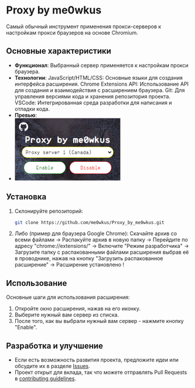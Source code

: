 # Proxy by me0wkus

Самый обычный инструмент применения прокси-серверов к настройкам прокси браузеров на основе Chromium.

## Основные характеристики

- **Функционал**: Выбранный сервер применяется к настройкам прокси браузера.
- **Технологии**: JavaScript/HTML/CSS: Основные языки для создания интерфейса расширения.
Chrome Extensions API: Использование API для создания и взаимодействия с расширением браузера.
Git: Для управления версиями кода и хранения репозитория проекта.
VSCode: Интегрированная среда разработки для написания и отладки кода.
- **Превью**:
- ![Превью](https://github.com/me0wkus/Proxy_by_me0wkus/blob/main/img/preview.png)

## Установка

1. Склонируйте репозиторий: 
    ```sh
    git clone https://github.com/me0wkus/Proxy_by_me0wkus.git
    ```
2. Либо (пример для браузера Google Chrome): Скачайте архив со всеми файлами → Распакуйте архив в новую папку → Перейдите по адресу "chrome://extensions/" → Включите "Режим разработчика" → Загрузите папку с распакованными файлами расширения выбрав её в проводнике, нажав на кнопку "Загрузить распакованное расширение" → Расширение установлено !

## Использование

Основные шаги для использования расширения:

1. Откройте окно расширения, нажав на его иконку.
2. Выберите нужный вам сервер из списка.
3. После того, как вы выбрали нужный вам сервер - нажмите кнопку "Enable".

## Разработка и улучшение

- Если есть возможность развития проекта, предложите идеи или обсудите их в разделе [Issues](https://github.com/me0wkus/Proxy_by_me0wkus/issues).
- Проект открыт для вклада, так что можете отправлять Pull Requests в [contributing guidelines](https://github.com/me0wkus/Proxy_by_me0wkus/pulls).

